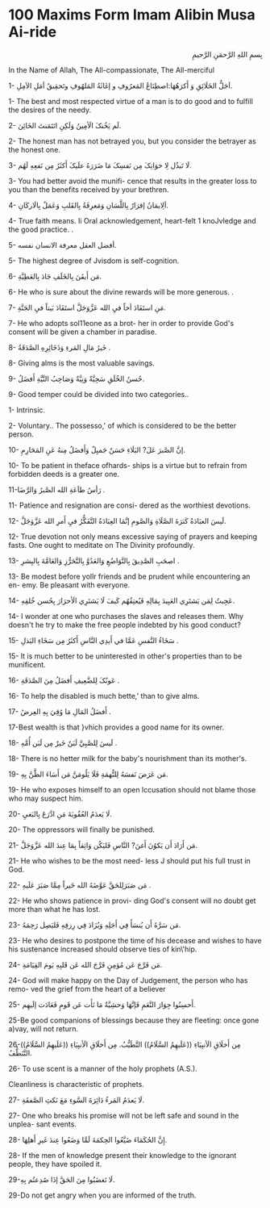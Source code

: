 100 Maxims Form Imam Alibin Musa Ai-ride
========================================

<p dir="rtl">
بِسمِ اللهِ الرَّحمَنِ الرَّحيمِ
</p>

In the Name of Allah, The All-compassionate, The All-merciful

1- اَجَلُّ الخَلَائِقِ وَ أَکرَهُهَا:اصطِنَاعُ المَعرُوفِ و إغَاثَةُ
المَلهُوفِ وتَحقِيقُ أمَلِ الآمِلِ.

1- The best and most respected virtue of a man is to do good and to
fulfill the desires of the needy.

2- لَم يَخُنکَ الَأمِينُ وَلَکِنِ ائتَمَنتَ الخَائِنَ.

2- The honest man has not betrayed you, but you consider the betrayer
as the honest one.

3- لَا تَبذُل لِا خوَانِکَ مِن نَفسِکَ مَا ضَرَرَهُ علَيکَ أَکثَرُ مِن
نَفعِهِ لَهُم.

3- You had better avoid the munifi- cence that results in the greater
loss to you than the benefits received by your brethren.

4- اَلِايمَانُ إقرَارٌ بِاللَّسَانِ وَمَعرِفَةُ بِالقَلبِ وَعَمَلٌ
بِالَارکَانِ.

4- True faith means. Ii Oral acknowledgement, heart-felt 1 knoJvledge
and the good practice. .

5- أفضل العقل معرفة الانسان نفسه.

5- The highest degree of Jvisdom is self-cognition.

6- مَن أَيقَنَ بِالخَلَفِ جَادَ بِالعَطِيَّةِ.

6- He who is sure about the divine rewards will be more generous. .

7- مَنِ استَفَادَ أخاً فيِ الله عَزَّوَجَلَّ استَفَادَ بَيتاً فيِ
الجَنَّةِ.

7- He who adopts sol11eone as a brot- her in order to provide God's
consent will be given a chamber in paradise.

8- خَيرُ مَالِ المَرءِ وَذَخَائِرِهِ الصَّدَقَةُ .

8- Giving alms is the most valuable savings.

9- حُسنُ الخُلَقِ سَجِيَّةٌ وَنِيَّةٌ وَصَاحِبُ النَّيَّةِ أَفضَلُ.

9- Good temper could be divided into two categories..

1- Intrinsic.

2- Voluntary.. The possesso,' of which is considered to be the better
person.

10- إنَّ الصَّبرَ عَلَ? البَلَاءِ حَسَنٌ جَميِلٌ وَأَفضَلُ مِنهُ عَنِ
المَحَارِمِ.

10- To be patient in theface ofhards- ships is a virtue but to refrain
from forbidden deeds is a greater one.

11-رَأسُ طاَعَةِ الله الصَّبرُ وَالرَّضَا .

11- Patience and resignation are consi- dered as the worthiest
devotions.

12- لَيسَ العبَادَةُ کَثرَةَ الصَّلَاةِ وَالصَّومِ إنَّمَا العِبَادَةُ
التَّفَکُّرُ فيِ أَمرِ الله عَزَّوَجَلَّ.

12- True devotion not only means excessive saying of prayers and
keeping fasts. One ought to meditate on The Divinity profoundly.

13- اصحَبِ الصَّدِيقَ بِالتَّوَاضُعِ وَالعَدُوَّ بِالتَّحَرُّزِ
وَالعَامَّةَ بِالبِشرِ .

13- Be modest before yollr friends and be prudent while encountering an
en- emy. Be pleasant with everyone.

14- عَجِبتُ لِمَن يَشتَرِي العَبِيدَ بِمَالِهِ فَيُعتِقُهُم کَيفَ لَا
يَشتَرِي الَأحرَارَ بِحُسن خُلقِهِ.

14- I wonder at one who purchases the slaves and releases them. Why
doesn't he try to make the free people indebted by his good conduct?

15- سَخَاءُ النَّفسِ عَمَّا في أَيدِي النَّاسِ أَکثَرُ مِن سَخَاءِ
البَذلِ .

15- It is much better to be uninterested in other's properties than to
be munificent.

16- عَونُکَ لِلضَّعِيفِ أَفضَلُ مِنَ الصَّدَقَةِ .

16- To help the disabled is much bette,' than to give alms.

17- أَفضَلُ المَالِ مَا وُقِيَ بِهِ العِرضُ .

17-Best wealth is that }vhich provides a good name for its owner.

18- لَيسَ لِلصَّبِيَّ لَبَنٌ خَيرٌ مِن لَبَن أُمَّهِ .

18- There is no hetter milk for the baby's nourishment than its
mother's.

19- مَن عَرَضَ نَفسَهُ لِلتُّهمَةِ فَلَا يَلُومَنَّ مَن أَسَاءَ
الظَّنَّ بِهِ.

19- He who exposes himself to an open lccusation should not blame those
who may suspect him.

20- لَا يَعدَمُ العُقُوبَةَ مَنِ ادَّرَعَ بِالبَغيِ.

20- The oppressors will finally be punished.

21- مَن أَرَادَ أَن يَکوُنَ أَغنَ? النَّاسِ فَليَکُن وَاثِقاً بِمَا
عِندَ الله عَزَّوَجَلَّ.

21- He who wishes to be the most need- less J should put his full trust
in God.

22- مَن صَبَرَلِلحَقَّ عَوَّضَهُ الله خَيراً مِمَّا صَبَرَ عَلَيهِ .

22- He who shows patience in provi- ding God's consent will no doubt
get more than what he has lost.

23- مَن سَرَّهُ أَن يُنسَأَ فِي أَجَلِهِ وَيُزَادَ فِي رِزقِهِ فَليَصِل
رَحِمَهُ.

23- He who desires to postpone the time of his decease and wishes to
have his sustenance increased should observe ties of kin\\'hip.

24- مَن فَرَّجَ عَن مُؤمِنٍ فَرَّجَ الله عَن قَلبِهِ يَومَ
القِيَامَةِ.

24- God will make happy on the Day of Judgement, the person who has
remo- ved the grief from the heart of a believer

25- أَحسِنُوا جِوَارَ النَّعَمِ فَإنَّهَا وَحشِيَّةٌ مَا نَأَت عَن
قَومٍ فَعَادَت إلَيهِم.

25-Be good companions of blessings because they are fleeting: once gone
a)vay, will not return.

26-مِن أَخلَاقِ الَأنبِيَاءِ ((عَلَيهِمُ السَّلَامُ)) التَّطَيُّبُ. مِن
أَخلَاقِ الَأنبِيَاءِ ((عَلَيهِمُ السَّلَامُ)) التَّنَظُّفُ.

26- To use scent is a manner of the holy prophets (A.S.).

Cleanliness is characteristic of prophets.

27- لَا يَعدَمُ المَرءُ دَائِرَةَ السَّوءِ مَعَ نَکثِ الصَّفقَةِ.

27- One who breaks his promise will not be left safe and sound in the
unplea- sant events.

28- إِنَّ الحُکَمَاءَ ضَيَّعُوا الحِکمَةَ لَمَّا وَضَعُوا عِندَ غَيرِ
أَهلِهَا.

28- If the men of knowledge present their knowledge to the ignorant
people, they have spoiled it.

29-لَا تَغضَبُوا مِنَ الحَقَّ إذَا صُدِعتُم بِهِ.

29-Do not get angry when you are informed of the truth.


